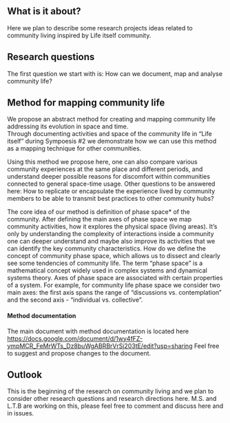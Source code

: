 ## What is it about?

Here we plan to describe some research projects ideas related to community living inspired by Life itself community.

## Research questions
The first question we start with is: How can we document, map and analyse community life? 

## Method for mapping community life
We propose an abstract method for creating and mapping community life addressing its evolution in space and time.  
Through documenting activities and space of the community life in “Life itself” during Sympoesis #2 we demonstrate how we can use this method as a mapping technique for other communities. 

Using this method we propose here, one can also compare various community experiences at the same place and different periods, and understand deeper possible reasons for discomfort within communities connected to general space-time usage.
Other questions to be answered here: How to replicate or encapsulate the experience lived by community members to be able to transmit best practices to other community hubs?

The core idea of our method is definition of phase space* of the community. After defining the main axes of phase space we map community activities, how it explores the physical space (living areas). It’s only by understanding the complexity of interactions inside a community one can deeper understand and maybe also improve its activities that we can identify the key community characteristics.
How do we define the concept of community phase space, which allows us to dissect and clearly see some tendencies of community life. The term “phase space” is a mathematical concept widely used in complex systems and dynamical systems theory. Axes of phase space are associated with certain properties of a system. For example, for community life phase space we consider two main axes: the first axis spans the range of “discussions vs. contemplation” and the second axis - “individual vs. collective”.

#### Method documentation
The main document with method documentation is located here https://docs.google.com/document/d/1wy4fFZ-ympMCR_FeMrWTs_Dz8buWgABRBrVrSj203tE/edit?usp=sharing
Feel free to suggest and propose changes to the document.

## Outlook

This is the beginning of the research on community living and we plan to consider other research questions and research directions here. M.S. and L.T.B are working on this, please feel free to comment and discuss here and in issues.

